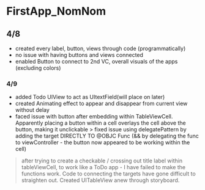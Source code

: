 # FirstApp_NomNom

## 4/8
- created every label, button, views through code (programmatically)
- no issue with having buttons and views connected
- enabled Button to connect to 2nd VC, overall visuals of the apps (excluding colors)

### 4/9
- added Todo UIView to act as UItextField(will place on later)
- created Animating effect to appear and disappear from current view without delay
- faced issue with button after embedding within TableViewCell. Apparently placing a button within a cell overlays the cell above the button, making it unclickable > fixed issue using delegatePattern by adding the target DIRECTLY TO @OBJC Func (&& by delegating the func to viewController - the button now appeared to be working within the cell)

> after trying to create a checkable / crossing out title label within tableViewCell,
to work like a ToDo app - I have failed to make the functions work.
Code to connecting the targets have gone difficult to straighten out.
Created UITableView anew through storyboard.
